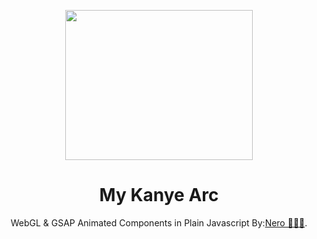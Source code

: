 <p align="center">
    <a href="https://github.com/reallifenero/ye">
        <img src="https://i.pinimg.com/564x/2f/6f/db/2f6fdba88a52e29f04bb69ccffafbc0c.jpg" height="240" width="300">
    </a>
</p>
<h1 align="center">My Kanye Arc</h1>
<p align="center">WebGL & GSAP Animated Components in Plain Javascript By:<a href="https://reallifenero.com/">Nero 🦅🇺🇸</a>.</p>
